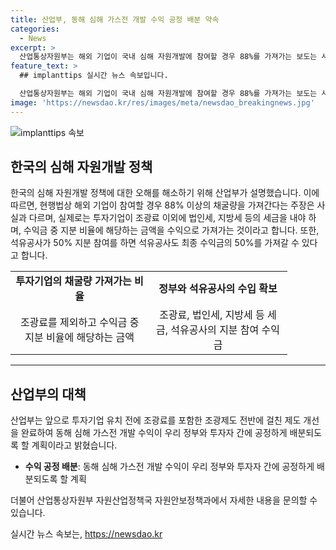 ```yaml
---
title: 산업부, 동해 심해 가스전 개발 수익 공정 배분 약속
categories:
  - News
excerpt: >
  산업통상자원부는 해외 기업이 국내 심해 자원개발에 참여할 경우 88%를 가져가는 보도는 사실과 다르다고 밝혔다. 투자기업은 조광료 이외에 법인세, 지방세 등 세금을 납부하며, 석유공사가 50% 지분 참여를 하게 되면 최종 수익금의 50%를 가져갈 수 있다고 설명했다. 정부는 조광제도 개선을 통해 동해 심해 가스전 개발 수익이 공정하게 배분될 수 있도록 노력할 계획이다. (자료출처=정책브리핑 www.korea.kr)
feature_text: >
  ## implanttips 실시간 뉴스 속보입니다.

  산업통상자원부는 해외 기업이 국내 심해 자원개발에 참여할 경우 88%를 가져가는 보도는 사실과 다르다고 밝혔다. 투자기업은 조광료 이외에 법인세, 지방세 등 세금을 납부하며, 석유공사가 50% 지분 참여를 하게 되면 최종 수익금의 50%를 가져갈 수 있다고 설명했다. 정부는 조광제도 개선을 통해 동해 심해 가스전 개발 수익이 공정하게 배분될 수 있도록 노력할 계획이다. (자료출처=정책브리핑 www.korea.kr)
image: 'https://newsdao.kr/res/images/meta/newsdao_breakingnews.jpg'
---
```


<p><img src="https://newsdao.kr/res/images/meta/newsdao_breakingnews.jpg" alt="implanttips 속보" /></p>

<h2 data-ke-size="size26">한국의 심해 자원개발 정책</h2>

<p data-ke-size="size16">
    한국의 심해 자원개발 정책에 대한 오해를 해소하기 위해 산업부가 설명했습니다. 이에 따르면, 현행법상 해외 기업이 참여할 경우 88% 이상의 채굴량을 가져간다는 주장은 사실과 다르며, 실제로는 투자기업이 조광료 이외에 법인세, 지방세 등의 세금을 내야 하며, 수익금 중 지분 비율에 해당하는 금액을 수익으로 가져가는 것이라고 합니다. 또한, 석유공사가 50% 지분 참여를 하면 석유공사도 최종 수익금의 50%를 가져갈 수 있다고 합니다.
</p>

<table>
    <colgroup>
        <col width="222" style="width: 166pt;"/>
        <col width="222" style="width: 166pt;"/>
    </colgroup>
    <tbody>
        <tr>
            <td style="text-align: center; height: 17px;"><b>투자기업의 채굴량 가져가는 비율</b></td>
            <td style="text-align: center; height: 17px;"><b>정부와 석유공사의 수입 확보</b></td>
        </tr>
        <tr>
            <td style="text-align: center; height: 17px;">조광료를 제외하고 수익금 중 지분 비율에 해당하는 금액</td>
            <td style="text-align: center; height: 17px;">조광료, 법인세, 지방세 등 세금, 석유공사의 지분 참여 수익금</td>
        </tr>
    </tbody>
</table>

<hr>

<h2 data-ke-size="size26">산업부의 대책</h2>

<p data-ke-size="size16">
    산업부는 앞으로 투자기업 유치 전에 조광료를 포함한 조광제도 전반에 걸친 제도 개선을 완료하여 동해 심해 가스전 개발 수익이 우리 정부와 투자자 간에 공정하게 배분되도록 할 계획이라고 밝혔습니다.
</p>

<ul>
    <li><b>수익 공정 배분</b>: 동해 심해 가스전 개발 수익이 우리 정부와 투자자 간에 공정하게 배분되도록 할 계획</li>
</ul>

<p data-ke-size="size16">
    더불어 산업통상자원부 자원산업정책국 자원안보정책과에서 자세한 내용을 문의할 수 있습니다.
</p>
실시간 뉴스 속보는, <a href="https://newsdao.kr" rel="dofollow">https://newsdao.kr</a>


